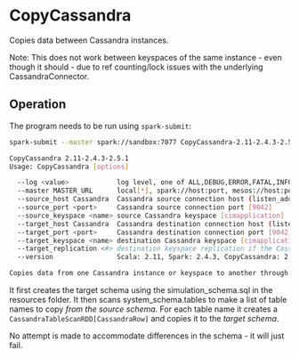 CopyCassandra
=============

Copies data between Cassandra instances.

Note: This does not work between keyspaces of the same instance - even though it should - due to ref counting/lock
issues with the underlying CassandraConnector.

Operation
---------

The program needs to be run using `spark-submit`:

```bash
spark-submit --master spark://sandbox:7077 CopyCassandra-2.11-2.4.3-2.5.1-jar-with-dependencies.jar --help

CopyCassandra 2.11-2.4.3-2.5.1
Usage: CopyCassandra [options]

  --log <value>            log level, one of ALL,DEBUG,ERROR,FATAL,INFO,OFF,TRACE,WARN [OFF]
  --master MASTER_URL      local[*], spark://host:port, mesos://host:port or yarn []
  --source_host Cassandra  Cassandra source connection host (listen_address or seed in cassandra.yaml) [localhost]
  --source_port <port>     Cassandra source connection port [9042]
  --source_keyspace <name> source Cassandra keyspace [cimapplication]
  --target_host Cassandra  Cassandra destination connection host (listen_address or seed in cassandra.yaml) [localhost]
  --target_port <port>     Cassandra destination connection port [9042]
  --target_keyspace <name> destination Cassandra keyspace [cimapplication]
  --target_replication <#> destination keyspace replication if the Cassandra keyspace needs creation [1]
  --version                Scala: 2.11, Spark: 2.4.3, CopyCassandra: 2.5.0

Copies data from one Cassandra instance or keyspace to another through Spark.
```

It first creates the target schema using the simulation_schema.sql in the resources folder.
It then scans system_schema.tables to make a list of table names to copy *from the source schema*.
For each table name it creates a `CassandraTableScanRDD[CassandraRow]` and copies it to the *target schema*.

No attempt is made to accommodate differences in the schema - it will just fail.

